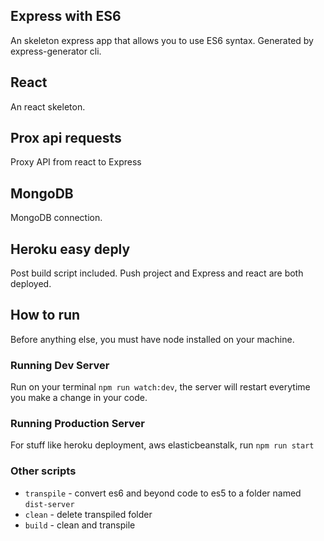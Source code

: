 ## Express with ES6

An skeleton express app that allows you to use ES6 syntax. Generated by express-generator cli.

## React

An react skeleton.

## Prox api requests

Proxy API from react to Express

## MongoDB

MongoDB connection.

## Heroku easy deply

Post build script included. Push project and Express and react are both deployed.

## How to run

Before anything else, you must have node installed on your machine.

### Running Dev Server

Run on your terminal `npm run watch:dev`, the server will restart everytime you make a change in your code.

### Running Production Server

For stuff like heroku deployment, aws elasticbeanstalk, run `npm run start`

### Other scripts

* `transpile` - convert es6 and beyond code to es5 to a folder named `dist-server`
* `clean` - delete transpiled folder
* `build` - clean and transpile
